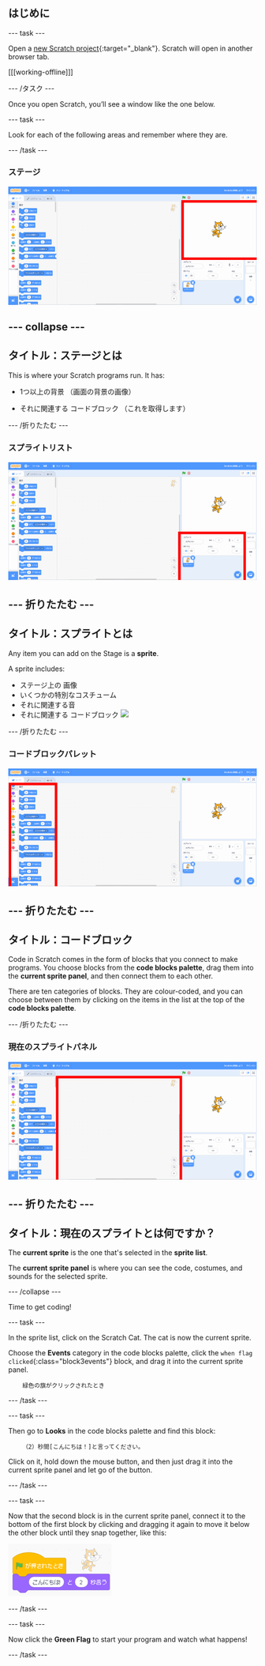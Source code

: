 ## はじめに

\--- task \---

Open a [new Scratch project](https://rpf.io/scratch-new){:target="_blank"}. Scratch will open in another browser tab.

[[[working-offline]]]

\--- /タスク \---

Once you open Scratch, you’ll see a window like the one below.

\--- task \---

Look for each of the following areas and remember where they are.

\--- /task \---

### ステージ

![Scratch window with the stage highlighted](images/hlStage.png)

## \--- collapse \---

## タイトル：ステージとは

This is where your Scratch programs run. It has:

* 1つ以上の背景 （画面の背景の画像）

* それに関連する コードブロック （これを取得します）

\--- /折りたたむ \---

### スプライトリスト

![Scratch window with the sprite list highlighted](images/hlSpriteList.png)

## \--- 折りたたむ \---

## タイトル：スプライトとは

Any item you can add on the Stage is a **sprite**.

A sprite includes:

* ステージ上の 画像
* いくつかの特別なコスチューム
* それに関連する音
* それに関連する コードブロック ![](images/setup2.png)

\--- /折りたたむ \---

### コードブロックパレット

![Scratch window with the blocks pallet highlighted](images/hlBlocksPalette.png)

## \--- 折りたたむ \---

## タイトル：コードブロック

Code in Scratch comes in the form of blocks that you connect to make programs. You choose blocks from the **code blocks palette**, drag them into the **current sprite panel**, and then connect them to each other.

There are ten categories of blocks. They are colour-coded, and you can choose between them by clicking on the items in the list at the top of the **code blocks palette**.

\--- /折りたたむ \---

### 現在のスプライトパネル

![Scratch window with the current sprite panel highlighted](images/hlCurrentSpritePanel.png)

## \--- 折りたたむ \---

## タイトル：現在のスプライトとは何ですか？

The **current sprite** is the one that's selected in the **sprite list**.

The **current sprite panel** is where you can see the code, costumes, and sounds for the selected sprite.

\--- /collapse \---

Time to get coding!

\--- task \---

In the sprite list, click on the Scratch Cat. The cat is now the current sprite.

Choose the **Events** category in the code blocks palette, click the `when flag clicked`{:class="block3events"} block, and drag it into the current sprite panel.

```blocks3
    緑色の旗がクリックされたとき
```

\--- /task \---

\--- task \---

Then go to **Looks** in the code blocks palette and find this block:

```blocks3
    （2）秒間[こんにちは！]と言ってください。
```

Click on it, hold down the mouse button, and then just drag it into the current sprite panel and let go of the button.

\--- /task \---

\--- task \---

Now that the second block is in the current sprite panel, connect it to the bottom of the first block by clicking and dragging it again to move it below the other block until they snap together, like this:

![](images/setup3.png)

\--- /task \---

\--- task \---

Now click the **Green Flag** to start your program and watch what happens!

\--- /task \---